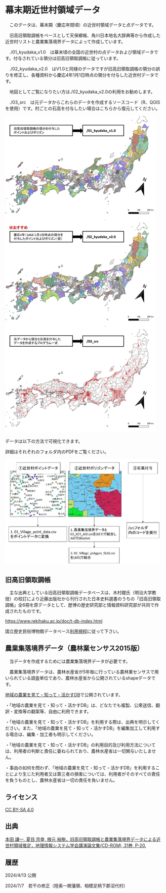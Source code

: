 # 幕末期近世村領域データ

　このデータは、幕末期（慶応年間頃）の近世村領域データと点データです。

　旧高旧領取調帳をベースとして天保郷帳、角川日本地名大辞典等から作成した近世村リストと農業集落境界データによって作成しています。
 
　./01_kyudaka_v1.0　は幕末頃の全国の近世村の点データおよび領域データです。付与されている領分は旧高旧領取調帳に従っています。 

　./02_kyudaka_v2.0　はV1.0と同様のデータですが旧高旧領取調帳の領分の誤りを修正し、各種資料から慶応4年1月1日時点の領分を付与した近世村データです。
 
　地図としてご覧になりたい方は./02_kyudaka_v2.0の利用をお勧めします。

 　./03_src　は元データからこれらのデータを作成するソースコード（R、QGISを使用）です。村ごとの石高を付与したい場合はこちらから復元してください。

![Screenshot](./basicflow1.jpg)

データは以下の方法で可視化できます。

詳細はそれぞれのフォルダ内のPDFをご覧ください。

![Screenshot](./basicflow2.jpg)

## 旧高旧領取調帳

　主な出典としている旧高旧領取調帳データベースは、木村礎氏（明治大学教授）の校訂により近藤出版社から刊行された日本史料選書のうちの「旧高旧領取調帳」全6冊を原データとして、歴博の歴史研究部と情報資料研究部が共同で作成されたものです。

https://www.rekihaku.ac.jp/doc/t-db-index.html

国立歴史民俗博物館データベース[利用規程](https://www.rekihaku.ac.jp/doc/db_kitei.pdf)に従って下さい。

## 農業集落境界データ（農林業センサス2015版）

　当データを作成するためには農業集落境界データが必要です。
 
　農業集落境界データは、農林水産省が5年毎に行っている農林業センサスで用いられている調査単位であり、農林水産省から公開されているshapeデータです。

[地域の農業を見て・知って・活かすDB](https://www.maff.go.jp/j/tokei/census/shuraku_data/2015/index.html)で公開されています。

・「地域の農業を見て・知って・活かすDB」は、どなたでも複製、公衆送信、翻訳・変換等の翻案等、自由に利用できます。

・「地域の農業を見て・知って・活かすDB」を利用する際は、出典を明示してください。また、「地域の農業を見て・知って・活かすDB」を編集加工して利用する場合は、編集・加工者も明示してください。

・「地域の農業を見て・知って・活かすDB」の利用目的及び利用方法については、利用者の判断と責任に委ねられており、農林水産省は一切関与いたしません。

・事由の如何を問わず、「地域の農業を見て・知って・活かすDB」を利用することにより生じた利用者又は第三者の損害については、利用者がそのすべての責任を負うものとし、農林水産省は一切の責任を負いません。

## ライセンス

[CC BY-SA 4.0](https://creativecommons.org/licenses/by-sa/4.0/deed.ja)

## 出典

[本田 謙一, 夏目 宗幸, 根元 裕樹，旧高旧領取調帳と農業集落境界データによる近世村領域推定，地理情報システム学会講演論文集(CD-ROM) ,31巻, P-20.](https://www.gisa-japan.org/content/files/conferences/proceedings/2022cd/papers/P-20.pdf)

## 履歴

2024/4/13 公開

2024/7/7　若干の修正（陸奥一関藩領、相模足柄下郡沼代村）
